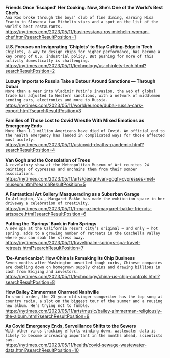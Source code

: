 **Friends Once ‘Escaped’ Her Cooking. Now, She’s One of the World’s Best Chefs.**\
`Ana Ros broke through the boys’ club of fine dining, earning Hisa Franko in Slovenia two Michelin stars and a spot on the list of the world’s best restaurants.`\
https://nytimes.com/2023/05/11/business/ana-ros-michelin-woman-chef.html?searchResultPosition=1

**U.S. Focuses on Invigorating ‘Chiplets’ to Stay Cutting-Edge in Tech**\
`Chiplets, a way to design chips for higher performance, has become a key prong of U.S. industrial policy. But pushing for more of this activity domestically is challenging.`\
https://nytimes.com/2023/05/11/technology/us-chiplets-tech.html?searchResultPosition=2

**Luxury Imports to Russia Take a Detour Around Sanctions — Through Dubai**\
`More than a year into Vladimir Putin’s invasion, the web of global trade has adjusted to Western sanctions, with a network of middlemen sending cars, electronics and more to Russia.`\
https://nytimes.com/2023/05/11/world/europe/dubai-russia-cars-export.html?searchResultPosition=3

**Families of Those Lost to Covid Wrestle With Mixed Emotions as Emergency Ends**\
`More than 1.1 million Americans have died of Covid. An official end to the health emergency has landed in complicated ways for those affected most acutely.`\
https://nytimes.com/2023/05/11/us/covid-deaths-pandemic.html?searchResultPosition=4

**Van Gogh and the Consolation of Trees**\
`A revelatory show at the Metropolitan Museum of Art reunites 24 paintings of cypresses and unchains them from their somber associations.`\
https://nytimes.com/2023/05/11/arts/design/van-gogh-cypresses-met-museum.html?searchResultPosition=5

**A Fantastical Art Gallery Masquerading as a Suburban Garage**\
`In Arlington, Va., Margaret Bakke has made the exhibition space in her driveway a celebration of creativity.`\
https://nytimes.com/2023/05/11/t-magazine/margaret-bakke-friends-artspace.html?searchResultPosition=6

**Putting the ‘Springs’ Back in Palm Springs**\
`A new spa at the California resort city’s original — and only — hot spring, adds to a growing number of retreats in the Coachella Valley where you can soak the stress away.`\
https://nytimes.com/2023/05/11/travel/palm-springs-spa-travel-retreats.html?searchResultPosition=7

**‘De-Americanize’: How China Is Remaking Its Chip Business**\
`Seven months after Washington unveiled tough curbs, Chinese companies are doubling down on homegrown supply chains and drawing billions in cash from Beijing and investors.`\
https://nytimes.com/2023/05/11/technology/china-us-chip-controls.html?searchResultPosition=8

**How Bailey Zimmerman Charmed Nashville**\
`In short order, the 23-year-old singer-songwriter has the top song at country radio, a slot on the biggest tour of the summer and a rousing new album. He’s trying not to fumble.`\
https://nytimes.com/2023/05/11/arts/music/bailey-zimmerman-religiously-the-album.html?searchResultPosition=9

**As Covid Emergency Ends, Surveillance Shifts to the Sewers**\
`With other virus tracking efforts winding down, wastewater data is likely to become increasing important in the months ahead, scientists say.`\
https://nytimes.com/2023/05/11/health/covid-sewage-wastewater-data.html?searchResultPosition=10

